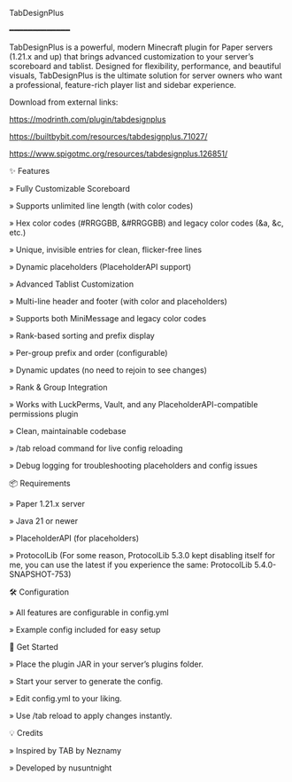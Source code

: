 TabDesignPlus

━━━━━━━━━━━━━

TabDesignPlus is a powerful, modern Minecraft plugin for Paper servers (1.21.x and up) that brings advanced customization to your server’s scoreboard and tablist. Designed for flexibility, performance, and beautiful visuals, TabDesignPlus is the ultimate solution for server owners who want a professional, feature-rich player list and sidebar experience.

Download from external links: 

https://modrinth.com/plugin/tabdesignplus

https://builtbybit.com/resources/tabdesignplus.71027/

https://www.spigotmc.org/resources/tabdesignplus.126851/

✨ Features

» Fully Customizable Scoreboard

» Supports unlimited line length (with color codes)

» Hex color codes (#RRGGBB, &#RRGGBB) and legacy color codes (&a, &c, etc.)

» Unique, invisible entries for clean, flicker-free lines

» Dynamic placeholders (PlaceholderAPI support)

» Advanced Tablist Customization

» Multi-line header and footer (with color and placeholders)

» Supports both MiniMessage and legacy color codes

» Rank-based sorting and prefix display

» Per-group prefix and order (configurable)

» Dynamic updates (no need to rejoin to see changes)

» Rank & Group Integration

» Works with LuckPerms, Vault, and any PlaceholderAPI-compatible permissions plugin

» Clean, maintainable codebase

» /tab reload command for live config reloading

» Debug logging for troubleshooting placeholders and config issues

📦 Requirements

» Paper 1.21.x server

» Java 21 or newer

» PlaceholderAPI (for placeholders)

» ProtocolLib (For some reason, ProtocolLib 5.3.0 kept disabling itself for me, you can use the latest if you experience the same: ProtocolLib 5.4.0-SNAPSHOT-753)

🛠️ Configuration

» All features are configurable in config.yml

» Example config included for easy setup

🚀 Get Started

» Place the plugin JAR in your server’s plugins folder.

» Start your server to generate the config.

» Edit config.yml to your liking.

» Use /tab reload to apply changes instantly.

💡 Credits

» Inspired by TAB by Neznamy

» Developed by nusuntnight

